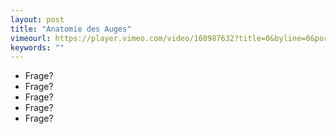```yaml
---
layout: post
title: "Anatomie des Auges"
vimeourl: https://player.vimeo.com/video/160987632?title=0&byline=0&portrait=0
keywords: ""
---
```

- Frage?
- Frage?
- Frage?
- Frage?
- Frage?



